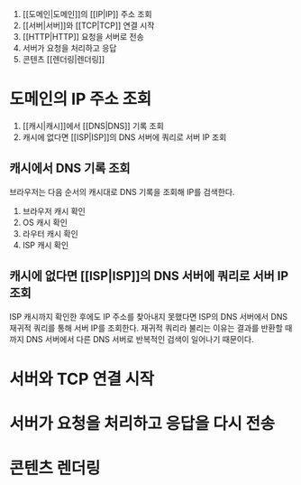 1. [[도메인|도메인]]의 [[IP|IP]] 주소 조회
2. [[서버|서버]]와 [[TCP|TCP]] 연결 시작
3. [[HTTP|HTTP]] 요청을 서버로 전송
4. 서버가 요청을 처리하고 응답
5. 콘텐츠 [[렌더링|렌더링]]

# 도메인의 IP 주소 조회

1. [[캐시|캐시]]에서 [[DNS|DNS]] 기록 조회
2. 캐시에 없다면 [[ISP|ISP]]의 DNS 서버에 쿼리로 서버 IP 조회

## 캐시에서 DNS 기록 조회

브라우저는 다음 순서의 캐시대로 DNS 기록을 조회해 IP를 검색한다.
1. 브라우저 캐시 확인
2. OS 캐시 확인
3. 라우터 캐시 확인
4. ISP 캐시 확인
## 캐시에 없다면 [[ISP|ISP]]의 DNS 서버에 쿼리로 서버 IP 조회

ISP 캐시까지 확인한 후에도 IP 주소를 찾아내지 못했다면 ISP의 DNS 서버에서 DNS 재귀적 쿼리를 통해 서버 IP를 조회한다.
재귀적 쿼리라 불리는 이유는 결과를 반환할 때까지 DNS 서버에서 다른 DNS 서버로 반복적인 검색이 일어나기 때문이다.
# 서버와 TCP 연결 시작
# 서버가 요청을 처리하고 응답을 다시 전송
# 콘텐츠 렌더링
